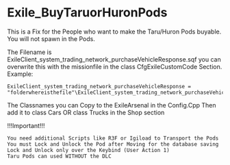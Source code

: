 # Exile_BuyTaruorHuronPods

This is a Fix for the People who want to make the Taru/Huron Pods buyable. You will not spawn in the Pods.

The Filename is ExileClient_system_trading_network_purchaseVehicleResponse.sqf you 
can overwrite this with the missionfile in the class CfgExileCustomCode Section.
Example:

	ExileClient_system_trading_network_purchaseVehicleResponse = "folderwhereisthefile"\ExileClient_system_trading_network_purchaseVehicleResponse.sqf";

The Classnames you can Copy to the ExileArsenal in the Config.Cpp
Then add it to class Cars OR class Trucks in the Shop section

!!!Important!!!

    You need additional Scripts like R3F or Igiload to Transport the Pods
    You must Lock and Unlock the Pod after Moving for the database saving
    Lock and Unlock only over the Keybind (User Action 1)
    Taru Pods can used WITHOUT the DLC
    
